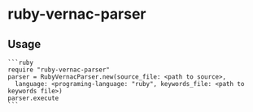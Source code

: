 # ruby-vernac-parser

## Usage


    ```ruby
    require "ruby-vernac-parser"
    parser = RubyVernacParser.new(source_file: <path to source>,
      language: <programing-language: "ruby", keywords_file: <path to keywords file>)
    parser.execute
    ```
